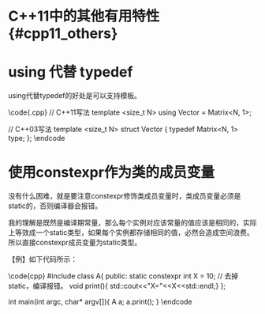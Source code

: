 C++11中的其他有用特性{#cpp11_others}
=================================



# using 代替 typedef

using代替typedef的好处是可以支持模板。

\code{.cpp}
// C++11写法
template <size_t N>
using Vector = Matrix<N, 1>;

// C++03写法
template <size_t N>
struct Vector
{
    typedef Matrix<N, 1> type;
};
\endcode


# 使用constexpr作为类的成员变量

没有什么困难，就是要注意constexpr修饰类成员变量时，类成员变量必须是static的，否则编译器会报错。

我的理解是既然是编译期常量，那么每个实例对应该常量的值应该是相同的，实际上等效成一个static类型，如果每个实例都存储相同的值，必然会造成空间浪费。
所以直接constexpr成员变量为static类型。

【例】如下代码所示：

\code{cpp}
#include <iostream>
class A{
public:
    static constexpr int X = 10; // 去掉static，编译报错。
    void print(){ std::cout<<"X="<<X<<std::endl;}
};

int main(int argc, char* argv[]){
    A a;
    a.print();
}
\endcode
